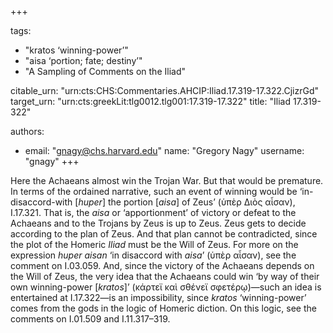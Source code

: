 +++

tags:
- "kratos ‘winning-power’"
- "aisa ‘portion; fate; destiny’"
- "A Sampling of Comments on the Iliad"

citable_urn: "urn:cts:CHS:Commentaries.AHCIP:Iliad.17.319-17.322.CjizrGd"
target_urn: "urn:cts:greekLit:tlg0012.tlg001:17.319-17.322"
title: "Iliad 17.319-322"

authors:
- email: "gnagy@chs.harvard.edu"
  name: "Gregory Nagy"
  username: "gnagy"
+++

<p>Here the Achaeans almost win the Trojan War. But that would be premature. In terms of the ordained narrative, such an event of winning would be ‘in-disaccord-with [<em>huper</em>] the portion [<em>aisa</em>] of Zeus’ (ὑπὲρ Διὸς αἶσαν), I.17.321. That is, the <em>aisa</em> or ‘apportionment’ of victory or defeat to the Achaeans and to the Trojans by Zeus is up to Zeus. Zeus gets to decide according to the plan of Zeus. And that plan cannot be contradicted, since the plot of the Homeric <em>Iliad</em> must be the Will of Zeus. For more on the expression <em>huper aisan</em> ‘in disaccord with <em>aisa</em>’ (ὑπὲρ αἶσαν), see the comment on I.03.059. And, since the victory of the Achaeans depends on the Will of Zeus, the very idea that the Achaeans could win ‘by way of their own winning-power [<em>kratos</em>]’ (κάρτεϊ καὶ σθένεϊ σφετέρῳ)—such an idea is entertained at I.17.322—is an impossibility, since <em>kratos</em> ‘winning-power’ comes from the gods in the logic of Homeric diction. On this logic, see the comments on I.01.509 and I.11.317–319. </p>